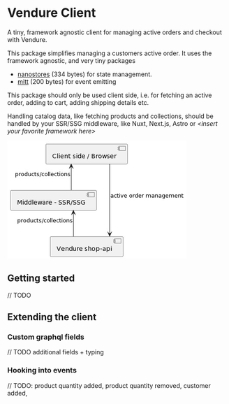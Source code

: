 # Vendure Client

A tiny, framework agnostic client for managing active orders and checkout with Vendure.

This package simplifies managing a customers active order. It uses the framework agnostic, and very tiny packages

- [nanostores](https://github.com/nanostores/nanostores) (334 bytes) for state management.
- [mitt](https://www.npmjs.com/package/mitt) (200 bytes) for event emitting

This package should only be used client side, i.e. for fetching an active order, adding to cart, adding shipping details etc.

Handling catalog data, like fetching products and collections, should be handled by your SSR/SSG middleware, like Nuxt, Next.js, Astro or _\<insert your favorite framework here\>_

![Components overview](./docs/diagram.jpeg)

## Getting started

// TODO

## Extending the client

### Custom graphql fields

// TODO additional fields + typing

### Hooking into events

// TODO: product quantity added, product quantity removed, customer added,
